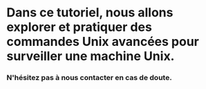 # Dans ce tutoriel, nous allons explorer et pratiquer des commandes Unix avancées pour surveiller une machine Unix.

### N'hésitez pas à nous contacter en cas de doute.
